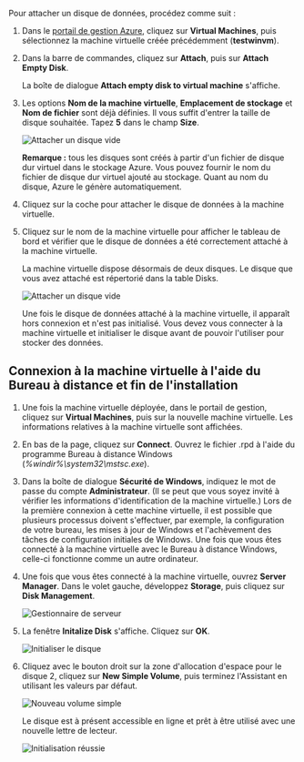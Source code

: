 Pour attacher un disque de données, procédez comme suit :

1.  Dans le [portail de gestion Azure][1], cliquez sur **Virtual
    Machines**, puis sélectionnez la machine virtuelle créée
    précédemment (**testwinvm**).

2.  Dans la barre de commandes, cliquez sur **Attach**, puis sur
    **Attach Empty Disk**.
    
    La boîte de dialogue **Attach empty disk to virtual machine**
    s'affiche.

3.  Les options **Nom de la machine virtuelle**, **Emplacement de
    stockage** et **Nom de fichier** sont déjà définies. Il vous suffit
    d'entrer la taille de disque souhaitée. Tapez **5** dans le champ
    **Size**.
    
    ![Attacher un disque
    vide](./media/attach-data-disk-windows-server-2008-vm-in-portal/AttachDataDiskWinVM2.png)
    
    **Remarque :** tous les disques sont créés à partir d'un fichier de
    disque dur virtuel dans le stockage Azure. Vous pouvez fournir le
    nom du fichier de disque dur virtuel ajouté au stockage. Quant au
    nom du disque, Azure le génère automatiquement.

4.  Cliquez sur la coche pour attacher le disque de données à la machine
    virtuelle.

5.  Cliquez sur le nom de la machine virtuelle pour afficher le tableau
    de bord et vérifier que le disque de données a été correctement
    attaché à la machine virtuelle.
    
    La machine virtuelle dispose désormais de deux disques. Le disque
    que vous avez attaché est répertorié dans la table Disks.
    
    ![Attacher un disque
    vide](./media/attach-data-disk-windows-server-2008-vm-in-portal/AttachDataDiskWinVM3.png)
    
    Une fois le disque de données attaché à la machine virtuelle, il
    apparaît hors connexion et n'est pas initialisé. Vous devez vous
    connecter à la machine virtuelle et initialiser le disque avant de
    pouvoir l'utiliser pour stocker des données.
## Connexion à la machine virtuelle à l'aide du Bureau à distance et fin de l'installation

1.  Une fois la machine virtuelle déployée, dans le portail de gestion,
    cliquez sur **Virtual Machines**, puis sur la nouvelle machine
    virtuelle. Les informations relatives à la machine virtuelle sont
    affichées.

2.  En bas de la page, cliquez sur **Connect**. Ouvrez le fichier .rpd à
    l'aide du programme Bureau à distance Windows
    (*%windir%\\system32\\mstsc.exe*).

3.  Dans la boîte de dialogue **Sécurité de Windows**, indiquez le mot
    de passe du compte **Administrateur**. (Il se peut que vous soyez
    invité à vérifier les informations d'identification de la machine
    virtuelle.) Lors de la première connexion à cette machine virtuelle,
    il est possible que plusieurs processus doivent s'effectuer, par
    exemple, la configuration de votre bureau, les mises à jour de
    Windows et l'achèvement des tâches de configuration initiales de
    Windows. Une fois que vous êtes connecté à la machine virtuelle avec
    le Bureau à distance Windows, celle-ci fonctionne comme un autre
    ordinateur.

4.  Une fois que vous êtes connecté à la machine virtuelle, ouvrez
    **Server Manager**. Dans le volet gauche, développez **Storage**,
    puis cliquez sur **Disk Management**.
    
    ![Gestionnaire de
    serveur](./media/attach-data-disk-windows-server-2008-vm-in-portal/servermanager.png)

5.  La fenêtre **Initalize Disk** s'affiche. Cliquez sur **OK**.
    
    ![Initialiser le
    disque](./media/attach-data-disk-windows-server-2008-vm-in-portal/initializedisk0.png)

6.  Cliquez avec le bouton droit sur la zone d'allocation d'espace pour
    le disque 2, cliquez sur **New Simple Volume**, puis terminez
    l'Assistant en utilisant les valeurs par défaut.
    
    ![Nouveau volume
    simple](./media/attach-data-disk-windows-server-2008-vm-in-portal/initializediskvolume.png)
    
    Le disque est à présent accessible en ligne et prêt à être utilisé
    avec une nouvelle lettre de lecteur.
    
    ![Initialisation
    réussie](./media/attach-data-disk-windows-server-2008-vm-in-portal/initializesuccess.png)



[1]: http://manage.windowsazure.com
